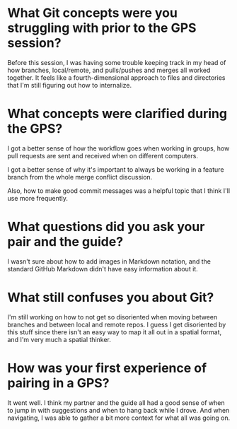 # What Git concepts were you struggling with prior to the GPS session?

Before this session, I was having some trouble keeping track in my head of how branches, local/remote, and pulls/pushes and merges all worked together. It feels like a fourth-dimensional approach to files and directories that I'm still figuring out how to internalize. 

# What concepts were clarified during the GPS?

I got a better sense of how the workflow goes when working in groups, how pull requests are sent and received when on different computers.

I got a better sense of why it's important to always be working in a feature branch from the whole merge conflict discussion.

Also, how to make good commit messages was a helpful topic that I think I'll use more frequently.

# What questions did you ask your pair and the guide?

I wasn't sure about how to add images in Markdown notation, and the standard GitHub Markdown didn't have easy information about it.

# What still confuses you about Git?

I'm still working on how to not get so disoriented when moving between branches and between local and remote repos. I guess I get disoriented by this stuff since there isn't an easy way to map it all out in a spatial format, and I'm very much a spatial thinker.

# How was your first experience of pairing in a GPS?

It went well. I think my partner and the guide all had a good sense of when to jump in with suggestions and when to hang back while I drove. And when navigating, I was able to gather a bit more context for what all was going on.